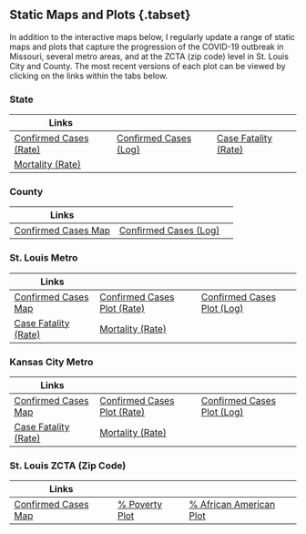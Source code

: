 ## Static Maps and Plots {.tabset}
In addition to the interactive maps below, I regularly update a range of static maps and plots that capture the progression of the COVID-19 outbreak in Missouri, several metro areas, and at the ZCTA (zip code) level in St. Louis City and County. The most recent versions of each plot can be viewed by clicking on the links within the tabs below.

### State

| Links |  |  |
|-------------------------|--|--|
| <a href="https://raw.githubusercontent.com/slu-openGIS/covid_daily_viz/master/results/low_res/state/b_confirmed_rate.png" target="_blanl">Confirmed Cases (Rate)</a> | <a href="https://raw.githubusercontent.com/slu-openGIS/covid_daily_viz/master/results/low_res/log_confirmed/a_state.png" target="_blanl">Confirmed Cases (Log)</a> | <a href="https://raw.githubusercontent.com/slu-openGIS/covid_daily_viz/master/results/low_res/state/c_case_fatality_rate.png" target="_blanl">Case Fatality (Rate)</a> |
| <a href="https://raw.githubusercontent.com/slu-openGIS/covid_daily_viz/master/results/low_res/state/d_mortality_rate.png" target="_blanl">Mortality (Rate)</a> |

### County

| Links |  |  |
|-------------------------|--|--|
| <a href="https://raw.githubusercontent.com/slu-openGIS/covid_daily_viz/master/results/low_res/state/a_mo_map.png" target="_blank">Confirmed Cases Map</a> | <a href="https://raw.githubusercontent.com/slu-openGIS/covid_daily_viz/master/results/low_res/log_confirmed/d_missouri.png" target="_blank">Confirmed Cases (Log)</a> | |

### St. Louis Metro

| Links |  |  |
|-------------------------|--|--|
| <a href="https://raw.githubusercontent.com/slu-openGIS/covid_daily_viz/master/results/low_res/stl_metro/a_confirmed_map.png" target="_blank">Confirmed Cases Map</a> | <a href="https://raw.githubusercontent.com/slu-openGIS/covid_daily_viz/master/results/low_res/stl_metro/b_confirmed_plot.png" target="_blank">Confirmed Cases Plot (Rate)</a> | <a href="https://raw.githubusercontent.com/slu-openGIS/covid_daily_viz/master/results/low_res/log_confirmed/b_st_louis.png" target="_blank">Confirmed Cases Plot (Log)</a> | 
| <a href="https://raw.githubusercontent.com/slu-openGIS/covid_daily_viz/master/results/low_res/stl_metro/c_case_fatality_rate.png" target="_blank">Case Fatality (Rate)</a> | <a href="https://raw.githubusercontent.com/slu-openGIS/covid_daily_viz/master/results/low_res/stl_metro/d_case_fatality_plot.png" target="_blank">Mortality (Rate)</a> | |

### Kansas City Metro

| Links |  |  |
|-------------------------|--|--|
| <a href="https://raw.githubusercontent.com/slu-openGIS/covid_daily_viz/master/results/low_res/kc_metro/a_confirmed_map.png" target="_blank">Confirmed Cases Map</a> | <a href="https://raw.githubusercontent.com/slu-openGIS/covid_daily_viz/master/results/low_res/kc_metro/b_confirmed_plot.png" target="_blank">Confirmed Cases Plot (Rate)</a> | <a href="https://raw.githubusercontent.com/slu-openGIS/covid_daily_viz/master/results/low_res/log_confirmed/c_kansas_city.png" target="_blank">Confirmed Cases Plot (Log)</a> | 
| <a href="https://raw.githubusercontent.com/slu-openGIS/covid_daily_viz/master/results/low_res/kc_metro/c_case_fatality_rate.png" target="_blank">Case Fatality (Rate)</a> | <a href="https://raw.githubusercontent.com/slu-openGIS/covid_daily_viz/master/results/low_res/kc_metro/d_case_fatality_plot.png" target="_blank">Mortality (Rate)</a> | |

### St. Louis ZCTA (Zip Code) 

| Links |  |  |
|-------------------------|--|--|
| <a href="https://raw.githubusercontent.com/slu-openGIS/covid_daily_viz/master/results/low_res/zip/a_confirmed_map.png" target="_blank">Confirmed Cases Map</a> | <a href="https://raw.githubusercontent.com/slu-openGIS/covid_daily_viz/master/results/low_res/zip/b_poverty_plot.png" target="_blank">% Poverty Plot</a> | <a href="https://raw.githubusercontent.com/slu-openGIS/covid_daily_viz/master/results/low_res/zip/c_race_plot.png" target="_blank">% African American Plot</a> | 

<br>